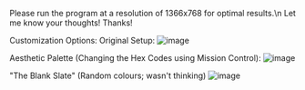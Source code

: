 Please run the program at a resolution of 1366x768 for optimal results.\n
Let me know your thoughts!
Thanks!

Customization Options:
Original Setup:
![image](https://github.com/PiyushVarman/Class-12-Project-Files/assets/118827399/a870a6bd-a47a-4bd3-b4e2-64c5a11e43a2)


Aesthetic Palette (Changing the Hex Codes using Mission Control):
![image](https://github.com/PiyushVarman/Class-12-Project-Files/assets/118827399/a6ea5d47-ac11-4079-93ff-d44e1646df75)

"The Blank Slate" (Random colours; wasn't thinking)
![image](https://github.com/PiyushVarman/Class-12-Project-Files/assets/118827399/26eed7c6-8d5e-47cc-9270-fb0dfb571c2a)
